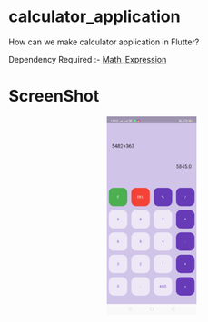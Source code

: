 # calculator_application

  How can we make calculator application in Flutter?
  
  Dependency Required :- [Math_Expression](https://pub.dev/packages/math_expressions)
  
  
# ScreenShot

<p align="center">
<img src="calculator.png"  height="350">
</p>
  
